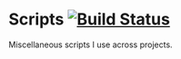 # Scripts [![Build Status](https://travis-ci.com/pietvanzoen/scripts.svg?branch=master)](https://travis-ci.com/pietvanzoen/scripts)

Miscellaneous scripts I use across projects.
